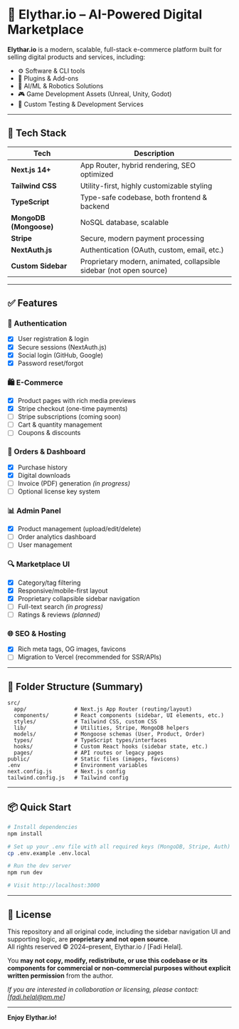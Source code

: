 # 🧠 Elythar.io – AI-Powered Digital Marketplace

**Elythar.io** is a modern, scalable, full-stack e-commerce platform built for selling digital products and services, including:

- ⚙️ Software & CLI tools
- 🧩 Plugins & Add-ons
- 🧠 AI/ML & Robotics Solutions
- 🎮 Game Development Assets (Unreal, Unity, Godot)
- 🧪 Custom Testing & Development Services

---

## 🚀 Tech Stack

| Tech                | Description                                    |
|---------------------|------------------------------------------------|
| **Next.js 14+**     | App Router, hybrid rendering, SEO optimized    |
| **Tailwind CSS**    | Utility-first, highly customizable styling     |
| **TypeScript**      | Type-safe codebase, both frontend & backend    |
| **MongoDB (Mongoose)** | NoSQL database, scalable                    |
| **Stripe**          | Secure, modern payment processing              |
| **NextAuth.js**     | Authentication (OAuth, custom, email, etc.)    |
| **Custom Sidebar**  | Proprietary modern, animated, collapsible sidebar (not open source) |

---

## ✅ Features

### 🔐 Authentication
- [x] User registration & login
- [x] Secure sessions (NextAuth.js)
- [x] Social login (GitHub, Google)
- [x] Password reset/forgot

### 🛍️ E-Commerce
- [x] Product pages with rich media previews
- [x] Stripe checkout (one-time payments)
- [ ] Stripe subscriptions (coming soon)
- [ ] Cart & quantity management
- [ ] Coupons & discounts

### 🧾 Orders & Dashboard
- [x] Purchase history
- [x] Digital downloads
- [ ] Invoice (PDF) generation *(in progress)*
- [ ] Optional license key system

### 📊 Admin Panel
- [x] Product management (upload/edit/delete)
- [ ] Order analytics dashboard
- [ ] User management

### 🔍 Marketplace UI
- [x] Category/tag filtering
- [x] Responsive/mobile-first layout
- [x] Proprietary collapsible sidebar navigation
- [ ] Full-text search *(in progress)*
- [ ] Ratings & reviews *(planned)*

### 🌐 SEO & Hosting
- [x] Rich meta tags, OG images, favicons
- [ ] Migration to Vercel (recommended for SSR/APIs)

---

## 📁 Folder Structure (Summary)

```
src/
  app/               # Next.js App Router (routing/layout)
  components/        # React components (sidebar, UI elements, etc.)
  styles/            # Tailwind CSS, custom CSS
  lib/               # Utilities, Stripe, MongoDB helpers
  models/            # Mongoose schemas (User, Product, Order)
  types/             # TypeScript types/interfaces
  hooks/             # Custom React hooks (sidebar state, etc.)
  pages/             # API routes or legacy pages
public/              # Static files (images, favicons)
.env                 # Environment variables
next.config.js       # Next.js config
tailwind.config.js   # Tailwind config
```
---

## 📦 Quick Start

```bash
# Install dependencies
npm install

# Set up your .env file with all required keys (MongoDB, Stripe, Auth)
cp .env.example .env.local

# Run the dev server
npm run dev

# Visit http://localhost:3000
```

---

## 📜 License

This repository and all original code, including the sidebar navigation UI and supporting logic, are **proprietary and not open source**.  
All rights reserved © 2024–present, Elythar.io / [Fadi Helal].

You **may not copy, modify, redistribute, or use this codebase or its components for commercial or non-commercial purposes without explicit written permission** from the author.

*If you are interested in collaboration or licensing, please contact: [fadi.helal@pm.me]*

---

**Enjoy Elythar.io!**
